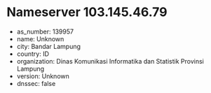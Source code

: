 # Nameserver 103.145.46.79

* as_number: 139957
* name: Unknown
* city: Bandar Lampung
* country: ID
* organization: Dinas Komunikasi Informatika dan Statistik Provinsi Lampung
* version: Unknown
* dnssec: false
